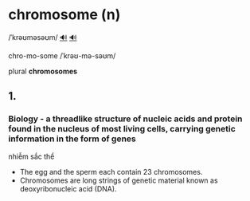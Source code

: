 # chromosome (n)

/ˈkrəʊməsəʊm/ [🔊](https://www.oxfordlearnersdictionaries.com/media/english/uk_pron/c/chr/chrom/chromosome__gb_1.mp3) [🔊](https://www.oxfordlearnersdictionaries.com/media/english/us_pron/c/chr/chrom/chromosome__us_1.mp3)

chro-mo-some /ˈkrəʊ-mə-səʊm/

plural **chromosomes**

## 1.

### Biology - a threadlike structure of nucleic acids and protein found in the nucleus of most living cells, carrying genetic information in the form of genes

nhiễm sắc thể

- The egg and the sperm each contain 23 chromosomes.
- Chromosomes are long strings of genetic material known as deoxyribonucleic acid (DNA).
